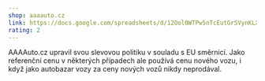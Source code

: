 ```yaml
---
shop: aaaauto.cz
link: https://docs.google.com/spreadsheets/d/12Ool0WTPw5nTcEutGrSVynKLX2PjRV8eR97PXc7wxes/edit?usp=sharing
rating: 2
---
```


AAAAuto.cz upravil svou slevovou politiku v souladu s EU směrnicí. Jako referenční cenu v některých případech ale používá cenu nového vozu, i když jako autobazar vozy za ceny nových vozů nikdy neprodával.
